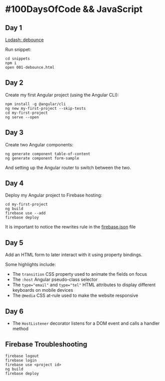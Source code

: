 # #100DaysOfCode && JavaScript

## Day 1

[Lodash: debounce](snippets/001-debounce.html)

Run snippet:

```
cd snippets
npm i
open 001-debounce.html
```

## Day 2

Create my first Angular project (using the Angular CLI):

```
npm install -g @angular/cli
ng new my-first-project --skip-tests
cd my-first-project
ng serve --open
```

## Day 3

Create two Angular components:

```
ng generate component table-of-content
ng generate component form-sample
```

And setting up the Angular router to switch between the two.

## Day 4

Deploy my Angular project to Firebase hosting:

```
cd my-first-project
ng build
firebase use --add
firebase deploy
```

It is important to notice the rewrites rule in the [firebase.json](./my-first-project/firebase.json) file

## Day 5

Add an HTML form to later interact with it using property bindings.

Some highlights include:

* The `transition` CSS property used to animate the fields on focus
* The `:host` Angular pseudo-class selector
* The `type="email"` and `type="tel"` HTML attributes to display different keyboards on mobile devices
* The `@media` CSS at-rule used to make the website responsive

## Day 6

* The `HostListener` decorator listens for a DOM event and calls a handler method

## Firebase Troubleshooting

```
firebase logout
firebase login
firebase use <project id>
ng build
firebase deploy
```
